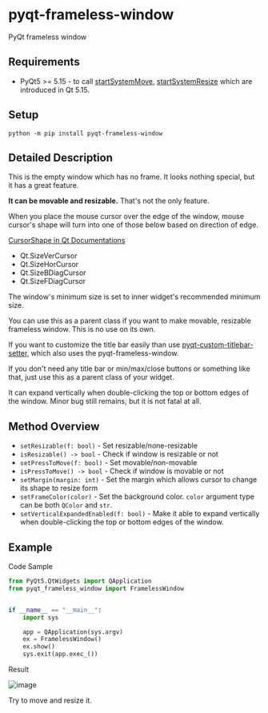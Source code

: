 # pyqt-frameless-window
PyQt frameless window

## Requirements
* PyQt5 >= 5.15 - to call <a href="https://doc.qt.io/qt-5/qwindow.html#startSystemMove">startSystemMove</a>, <a href="https://doc.qt.io/qt-5/qwindow.html#startSystemResize">startSystemResize</a> which are introduced in Qt 5.15.

## Setup
`python -m pip install pyqt-frameless-window`

## Detailed Description
This is the empty window which has no frame. It looks nothing special, but it has a great feature.

<b>It can be movable and resizable.</b> That's not the only feature. 

When you place the mouse cursor over the edge of the window, mouse cursor's shape will turn into one of those below based on direction of edge.

<a href="https://doc.qt.io/qt-5/qt.html#CursorShape-enum">CursorShape in Qt Documentations</a>
* Qt.SizeVerCursor
* Qt.SizeHorCursor
* Qt.SizeBDiagCursor
* Qt.SizeFDiagCursor

The window's minimum size is set to inner widget's recommended minimum size.

You can use this as a parent class if you want to make movable, resizable frameless window. This is no use on its own.

If you want to customize the title bar easily than use <a href="https://github.com/yjg30737/pyqt-custom-titlebar-setter">pyqt-custom-titlebar-setter</a>, which also uses the pyqt-frameless-window.

If you don't need any title bar or min/max/close buttons or something like that, just use this as a parent class of your widget.

It can expand vertically when double-clicking the top or bottom edges of the window. Minor bug still remains, but it is not fatal at all. 

## Method Overview
* `setResizable(f: bool)` - Set resizable/none-resizable
* `isResizable() -> bool` - Check if window is resizable or not
* `setPressToMove(f: bool)` - Set movable/non-movable
* `isPressToMove() -> bool` - Check if window is movable or not
* `setMargin(margin: int)` - Set the margin which allows cursor to change its shape to resize form
* `setFrameColor(color)` - Set the background color. `color` argument type can be both `QColor` and `str`.
* `setVerticalExpandedEnabled(f: bool)` - Make it able to expand vertically when double-clicking the top or bottom edges of the window.

## Example
Code Sample
```python
from PyQt5.QtWidgets import QApplication
from pyqt_frameless_window import FramelessWindow


if __name__ == "__main__":
    import sys

    app = QApplication(sys.argv)
    ex = FramelessWindow()
    ex.show()
    sys.exit(app.exec_())
```

Result

![image](https://user-images.githubusercontent.com/55078043/151485588-eea83a1b-7150-4a37-b0f1-6891d5f3da1f.png)

Try to move and resize it.


